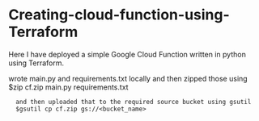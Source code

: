 # Creating-cloud-function-using-Terraform
Here I have deployed a simple Google Cloud Function written in python using Terraform.

wrote main.py and requirements.txt locally and then zipped those using
      $zip cf.zip main.py requirements.txt 
      
      and then uploaded that to the required source bucket using gsutil
      $gsutil cp cf.zip gs://<bucket_name>
      
     
